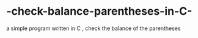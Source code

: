 # -check-balance-parentheses-in-C-
a simple program written in C ,  check the balance of the parentheses 
